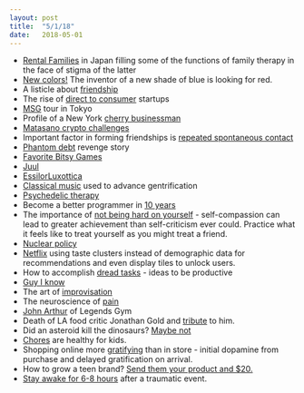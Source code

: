 ```yaml
---
layout: post
title:  "5/1/18"
date:   2018-05-01
---
```


* [Rental Families](https://www.newyorker.com/magazine/2018/04/30/japans-rent-a-family-industry?utm_source=nextdraft&utm_medium=email) in Japan filling some of the functions of family therapy in the face of stigma of the latter
* [New colors!](https://www.bloomberg.com/features/2018-quest-for-billion-dollar-red/) The inventor of a new shade of blue is looking for red.
* A listicle about [friendship](https://waitbutwhy.com/2014/12/10-types-odd-friendships-youre-probably-part.html)
* The rise of [direct to consumer](https://www.inc.com/magazine/201805/tom-foster/direct-consumer-brands-middleman-warby-parker.html?utm_source=nextdraft&utm_medium=email) startups
* [MSG](https://www.newyorker.com/culture/annals-of-gastronomy/an-msg-convert-visits-the-high-church-of-umami?utm_source=nextdraft&utm_medium=email) tour in Tokyo
* Profile of a New York [cherry businessman](https://www.newyorker.com/magazine/2018/04/23/the-maraschino-moguls-secret-life) 
* [Matasano crypto challenges](https://cryptopals.com/)
* Important factor in forming friendships is [repeated spontaneous contact](https://www.vox.com/2015/10/28/9622920/housing-adult-friendship)
* [Phantom debt](https://www.bloomberg.com/news/features/2017-12-06/millions-are-hounded-for-debt-they-don-t-owe-one-victim-fought-back-with-a-vengeance) revenge story
* [Favorite Bitsy Games](https://itch.io/c/311785/fave-bitsy-games)
* [Juul](https://www.newyorker.com/magazine/2018/05/14/the-promise-of-vaping-and-the-rise-of-juul?utm_source=nextdraft&utm_medium=email)
* [EssilorLuxottica](https://www.theguardian.com/news/2018/may/10/the-invisible-power-of-big-glasses-eyewear-industry-essilor-luxottica?utm_source=nextdraft&utm_medium=email)
* [Classical music](https://lareviewofbooks.org/article/bach-at-the-burger-king/?utm_source=nextdraft&utm_medium=email#!) used to advance gentrification
* [Psychedelic therapy](https://www.nytimes.com/interactive/2018/05/15/magazine/health-issue-my-adventures-with-hallucinogenic-drugs-medicine.html?utm_source=nextdraft&utm_medium=email)
* Become a better programmer in [10 years](http://norvig.com/21-days.html)
* The importance of [not being hard on yourself](https://www.nytimes.com/2018/05/22/smarter-living/why-you-should-stop-being-so-hard-on-yourself.html?utm_source=nextdraft&utm_medium=email) - self-compassion can lead to greater achievement than self-criticism ever could. Practice what it feels like to treat yourself as you might treat a friend.
* [Nuclear policy](https://www.newyorker.com/news/news-desk/the-growing-dangers-of-the-new-nuclear-arms-race?utm_source=nextdraft&utm_medium=email)
* [Netflix](http://www.vulture.com/2018/06/how-netflix-swallowed-tv-industry.html?utm_source=nextdraft&utm_medium=email) using taste clusters instead of demographic data for recommendations and even display tiles to unlock users.
* How to accomplish [dread tasks](https://dcgross.com/accomplish-dread-tasks/?utm_source=hackernewsletter&utm_medium=email&utm_term=fav) - ideas to be productive
* [Guy I know](https://www.washingtonpost.com/national/health-science/rebel-developers-are-trying-to-cure-our-smartphone-addiction--with-an-app/2018/06/17/153e2282-6a81-11e8-bea7-c8eb28bc52b1_story.html?utm_medium=email&utm_source=nextdraft&utm_term=.4a303e1c9cf5)
* The art of [improvisation](https://www.washingtonpost.com/graphics/2018/lifestyle/science-behind-improv-performance/?noredirect=on&utm_medium=email&utm_source=nextdraft&utm_term=.b3f5afc864d8)
* The neuroscience of [pain](https://www.newyorker.com/magazine/2018/07/02/the-neuroscience-of-pain?utm_source=nextdraft&utm_medium=email)
* [John Arthur](https://www.mensjournal.com/features/the-legend-of-john-arthur-the-toughest-man-in-america/?utm_source=nextdraft&utm_medium=email) of Legends Gym
* Death of LA food critic Jonathan Gold and [tribute](https://www.eater.com/2018/7/23/17602098/jonathan-gold-dies-los-angeles-legacy?utm_source=nextdraft&utm_medium=email) to him.
* Did an asteroid kill the dinosaurs? [Maybe not](https://www.theatlantic.com/magazine/archive/2018/09/dinosaur-extinction-debate/565769/)
* [Chores](https://www.nytimes.com/2018/08/18/opinion/sunday/children-chores-parenting.html?utm_source=nextdraft&utm_medium=email) are healthy for kids.
* Shopping online more [gratifying](https://www.theatlantic.com/technology/archive/2018/08/online-shopping-and-accumulation-of-junk/567985/?utm_source=nextdraft&utm_medium=email) than in store - initial dopamine from purchase and delayed gratification on arrival.
* How to grow a teen brand? [Send them your product and $20.](https://www.theatlantic.com/technology/archive/2018/08/posting-instagram-sponsored-content-is-the-new-summer-job/568108/?utm_source=nextdraft&utm_medium=email)
* [Stay awake for 6-8 hours](https://www.nationalgeographic.com/magazine/2018/08/science-of-sleep/) after a traumatic event.